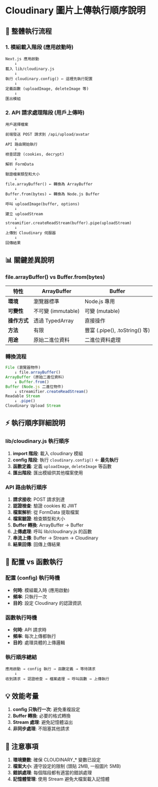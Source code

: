 # Cloudinary 圖片上傳執行順序說明

## 🔄 整體執行流程

### 1. 模組載入階段 (應用啟動時)

```
Next.js 應用啟動
    ↓
載入 lib/cloudinary.js
    ↓
執行 cloudinary.config() ← 這裡先執行配置
    ↓
定義函數 (uploadImage, deleteImage 等)
    ↓
匯出模組
```

### 2. API 請求處理階段 (用戶上傳時)

```
用戶選擇檔案
    ↓
前端發送 POST 請求到 /api/upload/avatar
    ↓
API 路由開始執行
    ↓
檢查認證 (cookies, decrypt)
    ↓
解析 FormData
    ↓
驗證檔案類型和大小
    ↓
file.arrayBuffer() ← 轉換為 ArrayBuffer
    ↓
Buffer.from(bytes) ← 轉換為 Node.js Buffer
    ↓
呼叫 uploadImage(buffer, options)
    ↓
建立 uploadStream
    ↓
streamifier.createReadStream(buffer).pipe(uploadStream)
    ↓
上傳到 Cloudinary 伺服器
    ↓
回傳結果
```

## 📊 關鍵差異說明

### file.arrayBuffer() vs Buffer.from(bytes)

| 特性         | ArrayBuffer        | Buffer                         |
| ------------ | ------------------ | ------------------------------ |
| **環境**     | 瀏覽器標準         | Node.js 專用                   |
| **可變性**   | 不可變 (immutable) | 可變 (mutable)                 |
| **操作方式** | 透過 TypedArray    | 直接操作                       |
| **方法**     | 有限               | 豐富 (.pipe(), .toString() 等) |
| **用途**     | 原始二進位資料     | 二進位資料處理                 |

### 轉換流程

```javascript
File (瀏覽器物件)
    ↓ file.arrayBuffer()
ArrayBuffer (原始二進位資料)
    ↓ Buffer.from()
Buffer (Node.js 二進位物件)
    ↓ streamifier.createReadStream()
Readable Stream
    ↓ .pipe()
Cloudinary Upload Stream
```

## ⚡ 執行順序詳細說明

### lib/cloudinary.js 執行順序

1. **import 階段**: 載入 cloudinary 模組
2. **config 階段**: 執行 `cloudinary.config()` ← **最先執行**
3. **函數定義**: 定義 `uploadImage`, `deleteImage` 等函數
4. **匯出階段**: 匯出模組供其他檔案使用

### API 路由執行順序

1. **請求接收**: POST 請求到達
2. **認證檢查**: 驗證 cookies 和 JWT
3. **檔案解析**: 從 FormData 提取檔案
4. **檔案驗證**: 檢查類型和大小
5. **Buffer 轉換**: ArrayBuffer → Buffer
6. **上傳處理**: 呼叫 lib/cloudinary.js 的函數
7. **串流上傳**: Buffer → Stream → Cloudinary
8. **結果回傳**: 回傳上傳結果

## 🔧 配置 vs 函數執行

### 配置 (config) 執行時機

- **何時**: 模組載入時 (應用啟動)
- **頻率**: 只執行一次
- **目的**: 設定 Cloudinary 的認證資訊

### 函數執行時機

- **何時**: API 請求時
- **頻率**: 每次上傳都執行
- **目的**: 處理具體的上傳邏輯

### 執行順序總結

```
應用啟動 → config 執行 → 函數定義 → 等待請求
    ↓
收到請求 → 認證檢查 → 檔案處理 → 呼叫函數 → 上傳執行
```

## 💡 效能考量

1. **config 只執行一次**: 避免重複設定
2. **Buffer 轉換**: 必要的格式轉換
3. **Stream 處理**: 避免記憶體溢出
4. **非同步處理**: 不阻塞其他請求

## 🚨 注意事項

1. **環境變數**: 確保 CLOUDINARY\_\* 變數已設定
2. **檔案大小**: 遵守設定的限制 (頭貼 2MB, 一般圖片 5MB)
3. **錯誤處理**: 每個階段都有適當的錯誤處理
4. **記憶體管理**: 使用 Stream 避免大檔案載入記憶體



